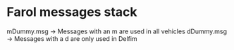 # Farol messages stack

mDummy.msg -> Messages with an m are used in all vehicles
dDummy.msg -> Messages with a d are only used in Delfim 